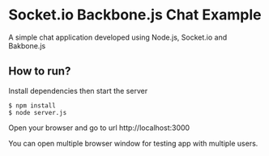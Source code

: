# Socket.io Backbone.js Chat Example
A simple chat application developed using Node.js, Socket.io and Bakbone.js

## How to run?
Install dependencies then start the server
```
$ npm install
$ node server.js
```

Open your browser and go to url http://localhost:3000

You can open multiple browser window for testing app with multiple users.

